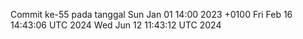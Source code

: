 Commit ke-55 pada tanggal Sun Jan 01 14:00 2023 +0100
Fri Feb 16 14:43:06 UTC 2024
Wed Jun 12 11:43:12 UTC 2024
